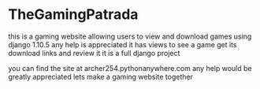 # TheGamingPatrada
this is a gaming website allowing users to view and download games using django 1.10.5 any help is appreciated
it has views to see a game get its download links and review it 
it is a full django project


 you can find the site at 
 archer254.pythonanywhere.com
  any help would be greatly appreciated 
  lets make a gaming website together
